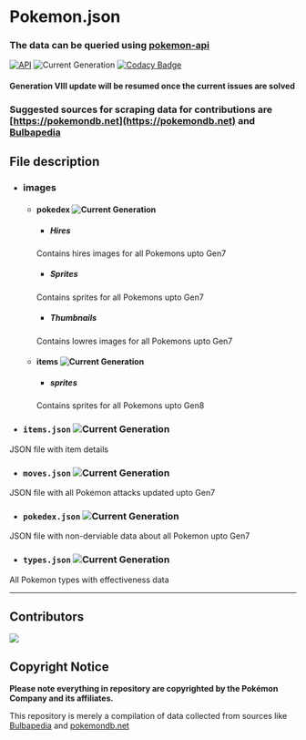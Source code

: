 # Pokemon.json

### The data can be queried using [pokemon-api](https://github.com/Purukitto/pokemon-api)

[![API](https://img.shields.io/badge/API-Active-green)](https://github.com/Purukitto/pokemon-api)
![Current Generation](https://img.shields.io/badge/Generation-Updating_to_VIII-red)
[![Codacy Badge](https://api.codacy.com/project/badge/Grade/12aa5fbacc55418a9f5fc783a3c20469)](https://app.codacy.com/manual/purukitto/pokemon-data.json?utm_source=github.com&utm_medium=referral&utm_content=Purukitto/pokemon-data.json&utm_campaign=Badge_Grade_Dashboard)

#### Generation VIII update will be resumed once the current issues are solved


### Suggested sources for scraping data for contributions are [https://pokemondb.net](https://pokemondb.net) and [Bulbapedia](https://bulbapedia.bulbagarden.net/wiki/Main_Page)

## File description

- ### images
  - #### pokedex ![Current Generation](https://img.shields.io/badge/Generation-VIII-green)
    - ##### Hires
    Contains hires images for all Pokemons upto Gen7

    - ##### Sprites
    Contains sprites for all Pokemons upto Gen7
 
    - ##### Thumbnails
    Contains lowres images for all Pokemons upto Gen7
  
  - #### items ![Current Generation](https://img.shields.io/badge/Generation-VIII-green)
    - ##### sprites
    Contains sprites for all Pokemons upto Gen8

- ### `items.json` ![Current Generation](https://img.shields.io/badge/Generation-VIII-green)
JSON file with item details

- ### `moves.json` ![Current Generation](https://img.shields.io/badge/Generation-VII-blue)
JSON file with all Pokemon attacks updated upto Gen7

- ### `pokedex.json` ![Current Generation](https://img.shields.io/badge/Generation-VIII-green)
JSON file with non-derviable data about all Pokemon upto Gen7

- ### `types.json` ![Current Generation](https://img.shields.io/badge/Generation-VII-blue)
All Pokemon types with effectiveness data

<hr>

## Contributors
<a href="https://github.com/Purukitto/pokemon-data.json/graphs/contributors">
  <img src="https://contributors-img.web.app/image?repo=Purukitto/pokemon-data.json" />
</a>

## Copyright Notice
**Please note everything in repository are copyrighted by the Pokémon Company and its affiliates.**

This repository is merely a compilation of data collected from sources like [Bulbapedia](https://bulbapedia.bulbagarden.net/wiki/Main_Page) and [pokemondb.net](https://pokemondb.net)
